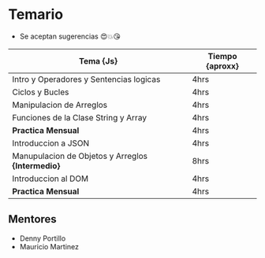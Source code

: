 # Temario
- Se aceptan sugerencias :heart_eyes::boom::kissing_heart: 

|Tema {Js}|Tiempo {aproxx}|
|----------|---------|
|Intro y Operadores y Sentencias logicas| 4hrs|
|Ciclos y Bucles| 4hrs|
|Manipulacion de Arreglos| 4hrs |
|Funciones de la Clase String  y Array| 4hrs|
|**Practica Mensual**|4hrs|
|Introduccion a JSON| 4hrs|
|Manupulacion de Objetos y Arreglos **{Intermedio}**|8hrs|
|Introduccion al DOM|4hrs|
|**Practica Mensual**|4hrs|


## Mentores
- Denny Portillo
- Mauricio Martinez

